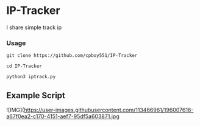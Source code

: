 # IP-Tracker
I share simple track ip

### Usage
```
git clone https://github.com/cpboy551/IP-Tracker
```
```
cd IP-Tracker
```
```
python3 iptrack.py
```
## Example Script
![IMG](https://user-images.githubusercontent.com/113466961/196007616-a67f0ea2-c170-4151-aef7-95df5a603871.jpg

